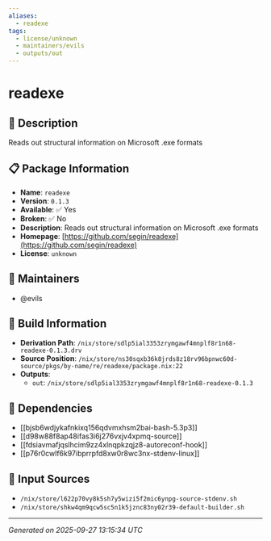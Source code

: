 ```yaml
---
aliases:
  - readexe
tags:
  - license/unknown
  - maintainers/evils
  - outputs/out
---
```


# readexe

## 📝 Description

Reads out structural information on Microsoft .exe formats

## 📋 Package Information

- **Name**: `readexe`
- **Version**: `0.1.3`
- **Available**: ✅ Yes
- **Broken**: ✅ No
- **Description**: Reads out structural information on Microsoft .exe formats
- **Homepage**: [https://github.com/segin/readexe](https://github.com/segin/readexe)
- **License**: `unknown`
## 👥 Maintainers

- @evils


## 🔧 Build Information

- **Derivation Path**: `/nix/store/sdlp5ial3353zrymgawf4mnplf8r1n68-readexe-0.1.3.drv`
- **Source Position**: `/nix/store/ns30sqxb36k8jrds8z18rv96bpnwc60d-source/pkgs/by-name/re/readexe/package.nix:22`
- **Outputs**:
  - `out`:  `/nix/store/sdlp5ial3353zrymgawf4mnplf8r1n68-readexe-0.1.3`

## 🔗 Dependencies

- [[bjsb6wdjykafnkixq156qdvmxhsm2bai-bash-5.3p3]]
- [[d98w88f8ap48ifas3i6j276vxjv4xpmq-source]]
- [[fdsiavmafjqslhcim9zz4xlnqpkzqjz8-autoreconf-hook]]
- [[p76r0cwlf6k97ibprrpfd8xw0r8wc3nx-stdenv-linux]]

## 📁 Input Sources

- `/nix/store/l622p70vy8k5sh7y5wizi5f2mic6ynpg-source-stdenv.sh`
- `/nix/store/shkw4qm9qcw5sc5n1k5jznc83ny02r39-default-builder.sh`

---
*Generated on 2025-09-27 13:15:34 UTC*
